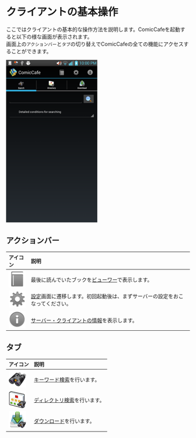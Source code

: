 # クライアントの基本操作
ここではクライアントの基本的な操作方法を説明します。ComicCafeを起動すると以下の様な画面が表示されます。  
画面上の`アクションバー`と`タブ`の切り替えでComicCafeの全ての機能にアクセスすることができます。

<img src='https://raw.githubusercontent.com/burton999dev/ComicCafeHelp/master/images/en/client/Main.png' width='250px'/>

## アクションバー

|アイコン|説明|
|:-----------|:------------|
![](https://raw.githubusercontent.com/burton999dev/ComicCafeHelp/master/images/client/actionbar_menu/action_book.png)|最後に読んでいたブックを[ビューワー](BasicOperations/Viewer.mkd)で表示します。
![](https://raw.githubusercontent.com/burton999dev/ComicCafeHelp/master/images/client/actionbar_menu/action_preferences.png)|[設定](Settings.mkd)画面に遷移します。初回起動後は、まずサーバーの設定をおこなってください。
![](https://raw.githubusercontent.com/burton999dev/ComicCafeHelp/master/images/client/actionbar_menu/action_info.png)|[サーバー・クライアントの情報](BasicOperations/Information.mkd)を表示します。

## タブ

|アイコン|説明|
|:-----------|:------------|
![](https://raw.githubusercontent.com/burton999dev/ComicCafeHelp/master/images/client/tab_menu/tab_keyword_search.png)|[キーワード検索](BasicOperations/KeywordSearch.mkd)を行います。
![](https://raw.githubusercontent.com/burton999dev/ComicCafeHelp/master/images/client/tab_menu/tab_directory_search.png)|[ディレクトリ検索](BasicOperations/DirectorySearch.mkd)を行います。
![](https://raw.githubusercontent.com/burton999dev/ComicCafeHelp/master/images/client/tab_menu/tab_download_search.png)|[ダウンロード](BasicOperations/Download.mkd)を行います。

